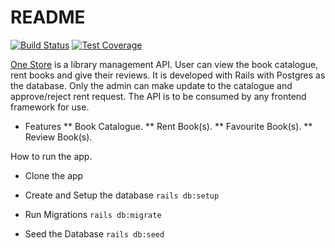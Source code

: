 # README
[![Build Status](https://travis-ci.org/andela-odurodola/one_store.svg?branch=server)](https://travis-ci.org/andela-odurodola/one_store) [![Test Coverage](https://api.codeclimate.com/v1/badges/9095681b005dff4d4d65/test_coverage)](https://codeclimate.com/github/andela-odurodola/one_store/test_coverage)

[One Store](https://one-store-prod.herokuapp.com) is a library management API. User can view the book catalogue, rent books and give their reviews. It is developed with Rails with Postgres as the database. Only the admin can make update to the catalogue and approve/reject rent request. The API is to be consumed by any frontend framework for use.



* Features
** Book Catalogue.
** Rent Book(s).
** Favourite Book(s).
** Review Book(s).

How to run the app.

* Clone the app

* Create and Setup the database
  `rails db:setup`

* Run Migrations
  `rails db:migrate`

* Seed the Database
  `rails db:seed`

